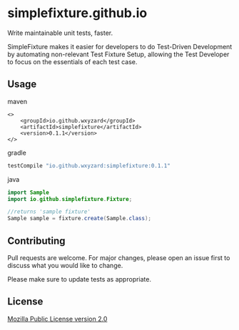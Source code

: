 # simplefixture.github.io
Write maintainable unit tests, faster.

SimpleFixture makes it easier for developers to do Test-Driven Development by automating non-relevant Test Fixture Setup, allowing the Test Developer to focus on the essentials of each test case.


## Usage

maven
```maven
<>
    <groupId>io.github.wxyzard</groupId>
    <artifactId>simplefixture</artifactId>
    <version>0.1.1</version>
</>
```

gradle
```gradle
testCompile "io.github.wxyzard:simplefixture:0.1.1"
```


java
```java
import Sample
import io.github.simplefixture.Fixture;

//returns 'sample fixture'
Sample sample = fixture.create(Sample.class);

```

## Contributing
Pull requests are welcome. For major changes, please open an issue first to discuss what you would like to change.

Please make sure to update tests as appropriate.

## License
[Mozilla Public License version 2.0](https://www.mozilla.org/en-US/MPL/2.0/)

